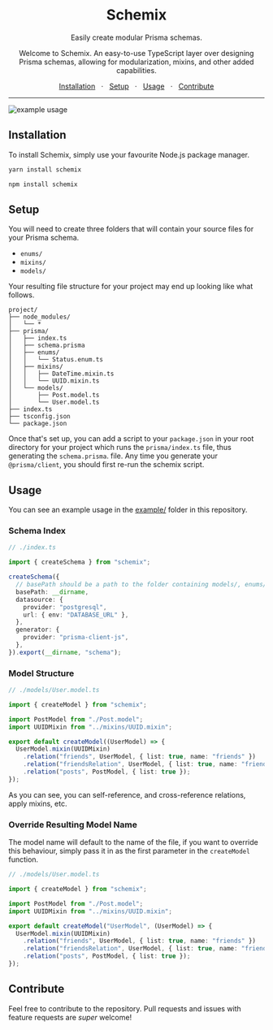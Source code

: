 <div align="center">
  <h1>Schemix</h1>
  <p>Easily create modular Prisma schemas.</p>
  <p>Welcome to Schemix. An easy-to-use TypeScript layer over designing Prisma schemas, allowing for modularization, mixins, and other added capabilities.</p>
  	<span>
		<a href="#installation">Installation</a>
		<span>&nbsp;&nbsp;·&nbsp;&nbsp;</span>
		<a href="#setup">Setup</a>
		<span>&nbsp;&nbsp;·&nbsp;&nbsp;</span>
		<a href="#usage">Usage</a>
		<span>&nbsp;&nbsp;·&nbsp;&nbsp;</span>
		<a href="#contribute">Contribute</a>
	</span>
</div>
<hr>

![example usage](https://user-images.githubusercontent.com/9158485/184518260-c6961cdd-e665-484c-ae83-e3896f604bd4.png)

## Installation

To install Schemix, simply use your favourite Node.js package manager.

```bash
yarn install schemix
```

```bash
npm install schemix
```

## Setup

You will need to create three folders that will contain your source files for your Prisma schema.
- `enums/`
- `mixins/`
- `models/`

Your resulting file structure for your project may end up looking like what follows.

```
project/
├── node_modules/
│   └── *
├── prisma/
│   ├── index.ts
│   ├── schema.prisma
│   ├── enums/
│   │   └── Status.enum.ts
│   ├── mixins/
│   │   ├── DateTime.mixin.ts
│   │   └── UUID.mixin.ts
│   └── models/
│       ├── Post.model.ts
│       └── User.model.ts
├── index.ts
├── tsconfig.json
└── package.json
```

Once that's set up, you can add a script to your `package.json` in your root directory for your project which runs the `prisma/index.ts` file, thus generating the `schema.prisma`. file. Any time you generate your `@prisma/client`, you should first re-run the schemix script.

## Usage

You can see an example usage in the [example/](./example) folder in this repository.

### Schema Index

```ts
// ./index.ts

import { createSchema } from "schemix";

createSchema({
  // basePath should be a path to the folder containing models/, enums/, and mixins/.
  basePath: __dirname,
  datasource: {
    provider: "postgresql",
    url: { env: "DATABASE_URL" },
  },
  generator: {
    provider: "prisma-client-js",
  },
}).export(__dirname, "schema");
```

### Model Structure

```ts
// ./models/User.model.ts

import { createModel } from "schemix";

import PostModel from "./Post.model";
import UUIDMixin from "../mixins/UUID.mixin";

export default createModel((UserModel) => {
  UserModel.mixin(UUIDMixin)
    .relation("friends", UserModel, { list: true, name: "friends" })
    .relation("friendsRelation", UserModel, { list: true, name: "friends" })
    .relation("posts", PostModel, { list: true });
});
```

As you can see, you can self-reference, and cross-reference relations, apply mixins, etc.

### Override Resulting Model Name

The model name will default to the name of the file, if you want to override this behaviour, simply pass it in as the first parameter in the `createModel` function.

```ts
// ./models/User.model.ts

import { createModel } from "schemix";

import PostModel from "./Post.model";
import UUIDMixin from "../mixins/UUID.mixin";

export default createModel("UserModel", (UserModel) => {
  UserModel.mixin(UUIDMixin)
    .relation("friends", UserModel, { list: true, name: "friends" })
    .relation("friendsRelation", UserModel, { list: true, name: "friends" })
    .relation("posts", PostModel, { list: true });
});
```

## Contribute

Feel free to contribute to the repository. Pull requests and issues with feature requests are _super_ welcome!
